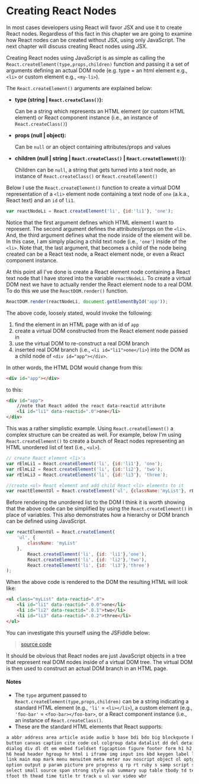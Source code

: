 # Creating React Nodes

In most cases developers using React will favor JSX and use it to create React nodes. Regardless of this fact in this chapter we are going to examine how React nodes can be created without JSX, using only JavaScript. The next chapter will discuss creating React nodes using JSX.

Creating React nodes using JavaScript is as simple as calling the `React.createElement(type,props,children)` function and passing it a set of arguments defining an actual DOM node (e.g. type = an html element e.g., `<li>` or custom element e.g., `<my-li>`).

The `React.createElement()` arguments are explained below:

* <strong>type (string | `React.createClass()`):</strong>

  Can be a string which represents an HTML element (or custom HTML element) or React component instance (i.e., an instance of `React.createClass()`)

* <strong>props (null | object):</strong>

  Can be `null` or an object containing attributes/props and values

* <strong>children (null | string | `React.createClass()` | `React.createElement()`):</strong>

  Children can be `null`, a string that gets turned into a text node, an instance of `React.createClass()` or `React.createElement()`

Below I use the `React.createElement()` function to create a virtual DOM representation of a `<li>` element node containing a text node of `one` (a.k.a., React text) and an `id` of `li1`.

```js
var reactNodeLi = React.createElement('li', {id:'li1'}, 'one');
```

Notice that the first argument defines which HTML element I want to represent. The second argument defines the attributes/props on the `<li>`.  And, the third argument defines what the node inside of the element will be. In this case, I am simply placing a child text node (i.e., `'one'`) inside of the `<li>`. Note that, the last argument, that becomes a child of the node being created can be a React text node, a React element node, or even a React component instance.

At this point all I've done is create a React element node containing a React text node that I have stored into the variable `reactNodeLi`. To create a virtual DOM next we have to actually render the React element node to a real DOM. To do this we use the `ReactDOM.render()` function.

```js
ReactDOM.render(reactNodeLi, document.getElementById('app'));
```

The above code, loosely stated, would invoke the following:

1. find the element in an HTML page with an id of `app`
2. create a virtual DOM constructed from the React element node passed in
3. use the virtual DOM to re-construct a real DOM branch
4. inserted real DOM branch (i.e., `<li id="li1">one</li>`) into the DOM as a child node of `<div id="app"></div>`.  

In other words, the HTML DOM would change from this:

```html
<div id="app"></div>
```

to this:

```html
<div id="app">
    //note that React added the react data-reactid attribute
    <li id="li1" data-reactid=".0">one</li>
</div>
```

This was a rather simplistic example. Using `React.createElement()` a complex structure can be created as well. For example, below I'm using `React.createElement()` to create a bunch of React nodes representing an HTML unordered list of text (i.e., `<ul>`).

```js
// create React element <li>'s
var rElmLi1 = React.createElement('li', {id:'li1'}, 'one');
var rElmLi2 = React.createElement('li', {id:'li2'}, 'two');
var rElmLi3 = React.createElement('li', {id:'li3'}, 'three');

//create <ul> React element and add child React <li> elements to it
var reactElementUl = React.createElement('ul', {className:'myList'}, rElmLi1,rElmLi2,rElmLi3);
```

Before rendering the unordered list to the DOM I think it is worth showing that the above code can be simplified by using the `React.createElement()` in place of variables. This also demonstrates how a hierarchy or DOM branch can be defined using JavaScript.

```js
var reactElementUl = React.createElement(
    'ul', {
        className: 'myList'
    },
        React.createElement('li', {id: 'li1'},'one'),
        React.createElement('li', {id: 'li2'},'two'),
        React.createElement('li', {id: 'li3'},'three')
);
```

When the above code is rendered to the DOM the resulting HTML will look like:

```html
<ul class="myList" data-reactid=".0">
    <li id="li1" data-reactid=".0.0">one</li>
    <li id="li2" data-reactid=".0.1">two</li>
    <li id="li3" data-reactid=".0.2">three</li>
</ul>
```

You can investigate this yourself using the JSFiddle below:

> [source code](https://jsfiddle.net/bLy9Lu47/#tabs=js,result,html,resources)

It should be obvious that React nodes are just JavaScript objects in a tree that represent real DOM nodes inside of a virtual DOM tree. The virtual DOM is then used to construct an actual DOM branch in an HTML page.

#### Notes

* The `type` argument passed to `React.createElement(type,props,children)` can be a string indicating a standard HTML element (e.g., `'li'` = `<li></li>`), a custom element (e.g., `'foo-bar'` = `<foo-bar></foo-bar>`, or a React component instance (i.e., an instance of `React.createClass()`.
* These are the standard HTML elements that React supports:

```html
a abbr address area article aside audio b base bdi bdo big blockquote body br
button canvas caption cite code col colgroup data datalist dd del details dfn
dialog div dl dt em embed fieldset figcaption figure footer form h1 h2 h3 h4 h5
h6 head header hgroup hr html i iframe img input ins kbd keygen label legend li
link main map mark menu menuitem meta meter nav noscript object ol optgroup
option output p param picture pre progress q rp rt ruby s samp script section
select small source span strong style sub summary sup table tbody td textarea
tfoot th thead time title tr track u ul var video wbr
```
